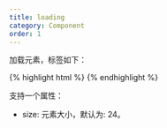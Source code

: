 ```yaml
---
title: loading
category: Component
order: 1
---
```


加载元素，标签如下：

{% highlight html %}
<app-loading></app-loading>
{% endhighlight %}

支持一个属性：

* size: 元素大小，默认为: 24。
